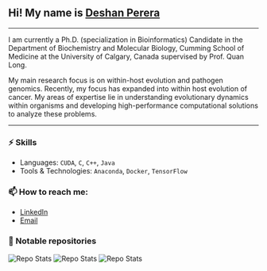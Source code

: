 ## Hi! My name is [Deshan Perera](https://sites.google.com/view/deshanperera)

---
I am currently a Ph.D. (specialization in Bioinformatics) Candidate in the Department of Biochemistry and Molecular Biology, Cumming School of Medicine at the University of Calgary, Canada supervised by Prof. Quan Long. 

My main research focus is on within-host evolution and pathogen genomics. Recently, my focus has expanded into within host evolution of cancer. My areas of expertise lie in understanding evolutionary dynamics within organisms and developing high-performance computational solutions to analyze these problems.

---

### ⚡ Skills
- Languages: `CUDA`, `C`, `C++`, `Java`
- Tools & Technologies: `Anaconda`, `Docker`, `TensorFlow`

### 📫 How to reach me:
- [LinkedIn](https://www.linkedin.com/in/deshan-perera-77181093/)
- [Email](mailto:duwagedahampriyabala@ucalgary.ca)

### 🚀 Notable repositories
![Repo Stats](https://github-readme-stats.vercel.app/api/pin/?username=theLongLab&repo=CATE&show_icons=true&theme=dark)
![Repo Stats](https://github-readme-stats.vercel.app/api/pin/?username=theLongLab&repo=TransCOVID&show_icons=true&theme=dark)
![Repo Stats](https://github-readme-stats.vercel.app/api/pin/?username=theLongLab&repo=Transmission_Analyzer&show_icons=true&theme=dark)
